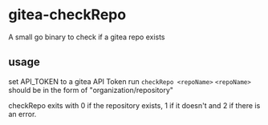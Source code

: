 # gitea-checkRepo
A small go binary to check if a gitea repo exists

## usage

set API_TOKEN to a gitea API Token
run `checkRepo <repoName>` 
`<repoName>`  should be in the form of "organization/repository"

checkRepo exits with 0 if the repository exists, 1 if it doesn't and 2 if there is an error.